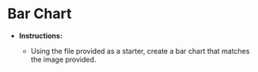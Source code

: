 # Bar Chart

* **Instructions:**

  * Using the file provided as a starter, create a bar chart that matches the image provided.